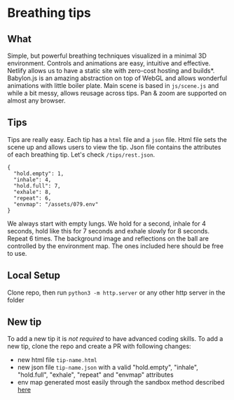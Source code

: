 # Breathing tips

## What
Simple, but powerful breathing techniques visualized in a minimal 3D environment. Controls and animations are easy, intuitive and effective. Netlify allows us to have a static site with zero-cost hosting and builds\*. Babylon.js is an amazing abstraction on top of WebGL and allows wonderful animations with little boiler plate. Main scene is based in `js/scene.js` and while a bit messy, allows reusage across tips. Pan & zoom are supported on almost any browser.

## Tips
Tips are really easy. Each tip has a `html` file and a `json` file. Html file sets the scene up and allows users to view the tip. Json file contains the attributes of each breathing tip. Let's check `/tips/rest.json`.
```
{
  "hold.empty": 1,
  "inhale": 4,
  "hold.full": 7,
  "exhale": 8,
  "repeat": 6,
  "envmap": "/assets/079.env"
}
```
We always start with empty lungs. We hold for a second, inhale for 4 seconds, hold like this for 7 seconds and exhale slowly for 8 seconds. Repeat 6 times. The background image and reflections on the ball are controlled by the environment map. The ones included here should be free to use.

## Local Setup
Clone repo, then run `python3 -m http.server` or any other http server in the folder

## New tip
To add a new tip it is *not required* to have advanced coding skills. To add a new tip, clone the repo and create a PR with following changes:
- new html file `tip-name.html`
- new json file `tip-name.json` with a valid "hold.empty", "inhale", "hold.full", "exhale", "repeat" and "envmap" attributes
- env map generated most easily through the sandbox method described [here](https://doc.babylonjs.com/how_to/use_hdr_environment#sandbox)